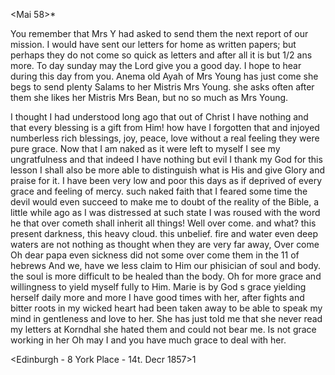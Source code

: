  <Mai 58>*

You remember that Mrs Y had asked to send them the next report of our mission. I would have sent our letters for home as written papers; but perhaps they do not come so quick as letters and after all it is but 1/2 ans more. 
To day sunday may the Lord give you a good day. I hope to hear during this day from you. Anema old Ayah of Mrs Young has just come she begs to send plenty Salams to her Mistris Mrs Young. she asks often after them she likes her Mistris Mrs Bean, but no so much as Mrs Young.

I thought I had understood long ago that out of Christ I have nothing and that every blessing is a gift from Him! how have I forgotten that and injoyed numberless rich blessings, joy, peace, love without a real feeling they were pure grace. Now that I am naked as it were left to myself I see my ungratfulness and that indeed I have nothing but evil I thank my God for this lesson I shall also be more able to distinguish what is His and give Glory and praise for it. I have been very low and poor this days as if deprived of every grace and feeling of mercy. such naked faith that I feared some time the devil would even succeed to make me to doubt of the reality of the Bible, a little while ago as I was distressed at such state I was roused with the word he that over cometh shall inherit all things! Well over come. and what? this present darkness, this heavy cloud. this unbelief. fire and water even deep waters are not nothing as thought when they are very far away, Over come Oh dear papa even sickness did not some over come them in the 11 of hebrews And we, have we less claim to Him our phisician of soul and body. the soul is more difficult to be healed than the body. Oh for more grace and willingness to yield myself fully to Him. Marie is by God s grace yielding herself daily more and more I have good times with her, after fights and bitter roots in my wicked heart had been taken away to be able to speak my mind in gentleness and love to her. 
She has just told me that she never read my letters at Korndhal she hated them and could not bear me. Is not grace working in her Oh may I and you have much grace to deal with her.

<Edinburgh - 8 York Place - 14t. Decr 1857>1

